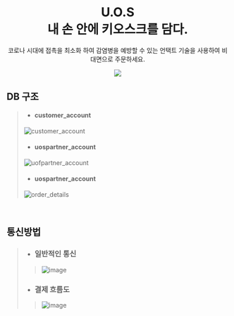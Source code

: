   <h1 align="center"><strong>U.O.S</strong><br> 내 손 안에 키오스크를 담다. </h1>
<p align="center">
 코로나 시대에 접촉을 최소화 하여 감염병을 예방할 수 있는 언택트 기술을 사용하여 비대면으로 주문하세요.
</p>

<p align="center">
  <a href = "https://github.com/UOF2021/U.O.F-Mobile"><img src="https://img.shields.io/badge/MAIN REPO-UOF_MOBILE-informatoinal?style=for-the-badge"/></a>
</p>

## DB 구조
> -  #### customer_account
> ![customer_account](https://user-images.githubusercontent.com/35491052/132522752-ff36c1d7-c82d-4b2c-a3a6-c9366c949ef2.png)
>
> - #### uospartner_account
> ![uofpartner_account](https://user-images.githubusercontent.com/35491052/132523232-30556b85-2e0f-4336-93cf-8f4552d22d9c.png)
>
> - #### uospartner_account
> ![order_details](https://user-images.githubusercontent.com/35491052/132523338-9314d9be-cbed-42d5-86bb-ce1150d2c319.png)

<br>

## 통신방법
>- ### 일반적인 통신
>> ![image](https://user-images.githubusercontent.com/35491052/132526322-5f7555fa-0edd-4ade-a176-3fe01654ce2b.png)
>
>
> - ### 결제 흐름도
>> ![image](https://user-images.githubusercontent.com/35491052/132525406-4b564b92-431c-47c0-99ab-b070467e2157.png)
